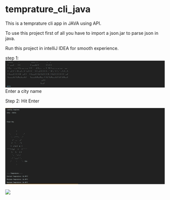 # temprature_cli_java
This is a temprature cli app in JAVA using API.

To use this project first of all you have to import a json.jar to parse json in java.

Run this project in intelliJ IDEA for smooth experience.

step 1:
![](image/1.png)
Enter a city name

Step 2: 
Hit Enter

![](image/2.png)

![](images/3.png)

